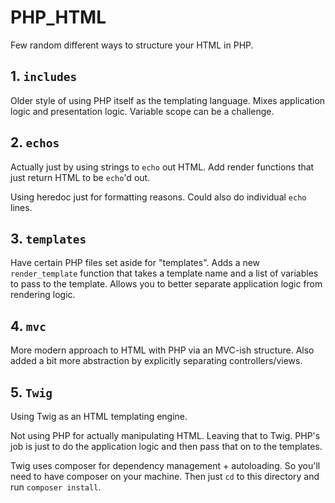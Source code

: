 # PHP_HTML

Few random different ways to structure your HTML in PHP.

## 1. `includes`

Older style of using PHP itself as the templating language.
Mixes application logic and presentation logic.
Variable scope can be a challenge.

## 2. `echos`

Actually just by using strings to `echo` out HTML.
Add render functions that just return HTML to be `echo`'d out.

Using heredoc just for formatting reasons. Could also do individual `echo` lines.

## 3. `templates`

Have certain PHP files set aside for "templates".
Adds a new `render_template` function that takes a template name and a list of variables to pass to the template.
Allows you to better separate application logic from rendering logic.

## 4. `mvc`

More modern approach to HTML with PHP via an MVC-ish structure.
Also added a bit more abstraction by explicitly separating controllers/views.

## 5. `Twig`

Using Twig as an HTML templating engine.

Not using PHP for actually manipulating HTML. Leaving that to Twig.
PHP's job is just to do the application logic and then pass that on to the templates.

Twig uses composer for dependency management + autoloading.
So you'll need to have composer on your machine. Then just `cd` to this directory and run `composer install`.
